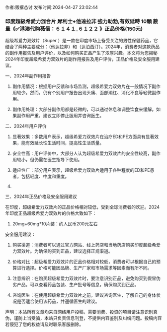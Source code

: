 <p>作者:贩撂怂讨 发布时间:2024-04-27 23:02:44</p>
<h3>印度超級希愛力混合片 犀利士+他達拉非 強力助勃,有效延時 10顆 數量《✅港澳代购薇信：６１４１_６１２２ 》正品价格(150元)</h3>
									<p></p><p>超级希爱力双效片（Super ）是一款在印度市场上备受关注的男性保健药品，它结合了两种主要成分：（他达拉非）和（达泊西汀）。2024年，消费者对这款药品的副作用报告及用户评价，以及如何购买正品产生了浓厚兴趣。本文将为您揭秘2024年印度超级希爱力双效片的副作用报告及用户评价，正品价格及安全服用建议。</p><p></p><p>一、2024年副作用报告</p><ol style='-: 16px; : 0px 0px 0px 2 : ; list-style-image: ; line-: 27px; color: rgb(31, 35, 40); font-: -apple-, , "Segoe UI", "Noto Sans", , Arial, sans-serif, "Apple Color Emoji", "Segoe UI Emoji"; text-align: ; text-wrap: wrap;' class=" list--2"><li><p>副作用情况：根据用户反馈和市场监测，超级希爱力双效片在一般情况下副作用较少。然而，仍有个别用户报告出现头痛、面部潮红、消化不良等轻微副作用。</p></li><li><p>副作用处理：大部分副作用都是轻微的，可以通过休息和调整饮食来缓解。如果副作用严重，建议立即停止服用并咨询医生。</p></li></ol><p>二、2024年用户评价</p><ol style='-: 16px; : 0px 0px 0px 2 : ; list-style-image: ; line-: 27px; color: rgb(31, 35, 40); font-: -apple-, , "Segoe UI", "Noto Sans", , Arial, sans-serif, "Apple Color Emoji", "Segoe UI Emoji"; text-align: ; text-wrap: wrap;' class=" list--2"><li><p>显著效果：多数用户表示，超级希爱力双效片在治疗ED和PE方面具有显著效果，能有效延长性生活时间，提高性生活质量。</p></li><li><p>安全性高：用户评价中，大部分人认为超级希爱力双效片的安全性较高，副作用较小，但仍需在医生指导下使用。</p></li><li><p>适应性广：部分用户表示，超级希爱力双效片适用于各种程度的ED和PE患者，包括轻度、中度和重度。</p></li><li><p></p></li></ol><p>三、2024年正品价格及安全服用建议</p><p>在印度，超级希爱力双效片的正品价格相对较低，受到全球消费者的欢迎。2024年印度正品超级希爱力双效片的价格大致如下：</p><ol style='-: 16px; : 0px 0px 0px 2 : ; list-style-image: ; line-: 27px; color: rgb(31, 35, 40); font-: -apple-, , "Segoe UI", "Noto Sans", , Arial, sans-serif, "Apple Color Emoji", "Segoe UI Emoji"; text-align: ; text-wrap: wrap;' class=" list--2"><li><p>20mg+60mg*10片装：约人民币200元左右</p></li></ol><p>安全服用建议：</p><ol style='-: 16px; : 0px 0px 0px 2 : ; list-style-image: ; line-: 27px; color: rgb(31, 35, 40); font-: -apple-, , "Segoe UI", "Noto Sans", , Arial, sans-serif, "Apple Color Emoji", "Segoe UI Emoji"; text-align: ; text-wrap: wrap;' class=" list--2"><li><p>购买渠道：消费者可以通过官方网站、线上药店和当地药店购买印度超级希爱力双效片。为确保购买到正品，建议选择正规渠道。</p></li><li><p>价格对比：超级希爱力双效片的正品价格相对较低，消费者可以根据自己的预算进行选择。价格可能因品牌、生产厂家和市场需求等因素而有所不同。</p></li><li><p>注意辨识：在购买超级希爱力双效片时，要注意识别正品，避免购买到假冒伪劣产品。可以查看药品包装、生产批号等信息，确保购买到正品。</p></li><li><p>咨询医生：在使用超级希爱力双效片之前，建议咨询医生，了解自己的身体状况是否适合使用该药品，并遵循医生的建议。</p></li></ol><p></p><p></p><p></p>				声明：本站所有文章均来自网络用户投稿，需要消费、投资的项目请注意识别真伪，谨防上当受骗，本站只负责信息刊登，不提供内容鉴别及纠纷问题。投稿内容若侵犯了您的权益请及时联系客服删除。				
